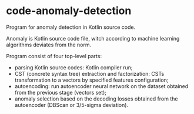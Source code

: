 # code-anomaly-detection

Program for anomaly detection in Kotlin source code.

Anomaly is Kotlin source code file, witch according to machine learning algorithms deviates from the norm.

Program consist of four top-level parts:
- parsing Kotlin source codes: Kotlin compiler run;
- CST (concrete syntax tree) extraction and factorization: CSTs transformation to a vectors by specified features configuration;
- autoencoding: run autoencoder neural network on the dataset obtained from the previous stage (vectors set);
- anomaly selection based on the decoding losses obtained from the autoencoder (DBScan or 3/5-sigma deviation).
